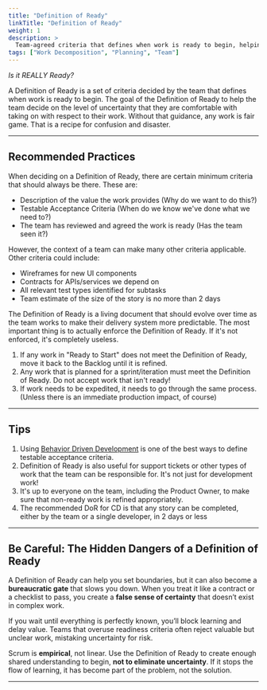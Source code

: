 ```yaml
---
title: "Definition of Ready"
linkTitle: "Definition of Ready"
weight: 1
description: >
  Team-agreed criteria that defines when work is ready to begin, helping manage uncertainty and set clear expectations
tags: ["Work Decomposition", "Planning", "Team"]
---
```


_Is it REALLY Ready?_

A Definition of Ready is a set of criteria decided by the team that defines when
work is ready to begin. The goal of the Definition of Ready to help the team
decide on the level of uncertainty that they are comfortable with taking on with
respect to their work. Without that guidance, any work is fair game. That is a
recipe for confusion and disaster.

---

## Recommended Practices

When deciding on a Definition of Ready, there are certain minimum criteria that
should always be there. These are:

- Description of the value the work provides (Why do we want to do this?)
- Testable Acceptance Criteria (When do we know we've done what we need to?)
- The team has reviewed and agreed the work is ready (Has the team seen it?)

However, the context of a team can make many other criteria applicable. Other
criteria could include:

- Wireframes for new UI components
- Contracts for APIs/services we depend on
- All relevant test types identified for subtasks
- Team estimate of the size of the story is no more than 2 days

The Definition of Ready is a living document that should evolve over time as
the team works to make their delivery system more predictable. The most
important thing is to actually enforce the Definition of Ready. If it's not
enforced, it's completely useless.

1. If any work in "Ready to Start" does not meet the Definition of Ready, move
   it back to the Backlog until it is refined.
2. Any work that is planned for a sprint/iteration must meet the Definition of
   Ready. Do not accept work that isn't ready!
3. If work needs to be expedited, it needs to go through the same process.
   (Unless there is an immediate production impact, of course)

---

## Tips

1. Using [Behavior Driven Development](/docs/work-decomposition/behavior-driven-development) is one
   of the best ways to define testable acceptance criteria.
2. Definition of Ready is also useful for support tickets or other types of work
   that the team can be responsible for. It's not just for development work!
3. It's up to everyone on the team, including the Product Owner, to make sure
   that non-ready work is refined appropriately.
4. The recommended DoR for CD is that any story can be completed, either by the team or a single developer, in 2 days or less

---

## Be Careful: The Hidden Dangers of a Definition of Ready

A Definition of Ready can help you set boundaries, but it can also become a **bureaucratic gate** that slows you down. When you treat it like a contract or a checklist to pass, you create a **false sense of certainty** that doesn’t exist in complex work.

If you wait until everything is perfectly known, you’ll block learning and delay value. Teams that overuse readiness criteria often reject valuable but unclear work, mistaking uncertainty for risk.

Scrum is **empirical**, not linear. Use the Definition of Ready to create enough shared understanding to begin, **not to eliminate uncertainty**. If it stops the flow of learning, it has become part of the problem, not the solution.

---

